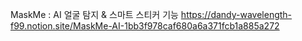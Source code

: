 MaskMe : AI 얼굴 탐지 & 스마트 스티커 기능 
https://dandy-wavelength-f99.notion.site/MaskMe-AI-1bb3f978caf680a6a371fcb1a885a272
